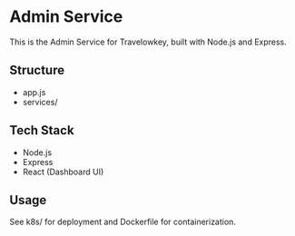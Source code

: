 # Admin Service

This is the Admin Service for Travelowkey, built with Node.js and Express.

## Structure
- app.js
- services/

## Tech Stack
- Node.js
- Express
- React (Dashboard UI)

## Usage
See k8s/ for deployment and Dockerfile for containerization.